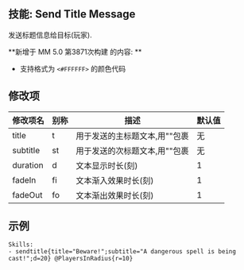 技能: Send Title Message
--------------------------

发送标题信息给目标(玩家).

 **新增于 MM 5.0 第3871次构建 的内容: **

* 支持格式为 `<#FFFFFF>` 的颜色代码

修改项
----------

| 修改项名 | 别称    | 描述                                                                                                    | 默认值 |
|-----------|------------|----------------------------------------------------------------------------------------------------------------|---------------|
| title   | t       | 用于发送的主标题文本,用""包裹 | 无 |
| subtitle | st | 用于发送的次标题文本,用""包裹 | 无 |
| duration | d | 文本显示时长(刻) | 1 |
| fadeIn | fi | 文本渐入效果时长(刻) | 1 |
| fadeOut | fo | 文本渐出效果时长(刻) | 1 |

示例
--------

    Skills:
    - sendtitle{title="Beware!";subtitle="A dangerous spell is being cast!";d=20} @PlayersInRadius{r=10}